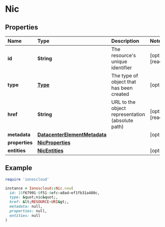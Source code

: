# Nic

## Properties

| Name | Type | Description | Notes |
| :--- | :--- | :--- | :--- |
| **id** | **String** | The resource's unique identifier | \[optional\]\[readonly\] |
| **type** | [**Type**](type.md) | The type of object that has been created | \[optional\] |
| **href** | **String** | URL to the object representation \(absolute path\) | \[optional\]\[readonly\] |
| **metadata** | [**DatacenterElementMetadata**](datacenterelementmetadata.md) |  | \[optional\] |
| **properties** | [**NicProperties**](nicproperties.md) |  |  |
| **entities** | [**NicEntities**](nicentities.md) |  | \[optional\] |

## Example

```ruby
require 'ionoscloud'

instance = Ionoscloud::Nic.new(
  id: 15f67991-0f51-4efc-a8ad-ef1fb31a480c,
  type: &quot;nic&quot;,
  href: &lt;RESOURCE-URI&gt;,
  metadata: null,
  properties: null,
  entities: null
)
```

